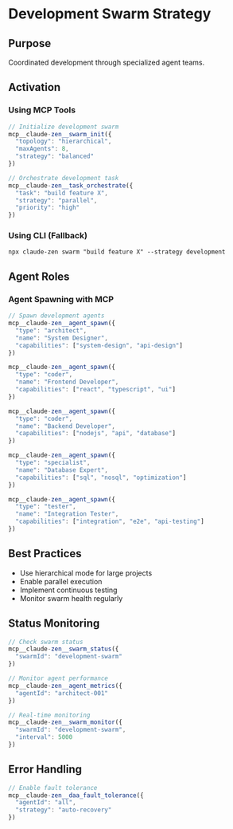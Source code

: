 # Development Swarm Strategy

## Purpose
Coordinated development through specialized agent teams.

## Activation

### Using MCP Tools
```javascript
// Initialize development swarm
mcp__claude-zen__swarm_init({
  "topology": "hierarchical",
  "maxAgents": 8,
  "strategy": "balanced"
})

// Orchestrate development task
mcp__claude-zen__task_orchestrate({
  "task": "build feature X",
  "strategy": "parallel",
  "priority": "high"
})
```

### Using CLI (Fallback)
`npx claude-zen swarm "build feature X" --strategy development`

## Agent Roles

### Agent Spawning with MCP
```javascript
// Spawn development agents
mcp__claude-zen__agent_spawn({
  "type": "architect",
  "name": "System Designer",
  "capabilities": ["system-design", "api-design"]
})

mcp__claude-zen__agent_spawn({
  "type": "coder",
  "name": "Frontend Developer",
  "capabilities": ["react", "typescript", "ui"]
})

mcp__claude-zen__agent_spawn({
  "type": "coder",
  "name": "Backend Developer",
  "capabilities": ["nodejs", "api", "database"]
})

mcp__claude-zen__agent_spawn({
  "type": "specialist",
  "name": "Database Expert",
  "capabilities": ["sql", "nosql", "optimization"]
})

mcp__claude-zen__agent_spawn({
  "type": "tester",
  "name": "Integration Tester",
  "capabilities": ["integration", "e2e", "api-testing"]
})
```

## Best Practices
- Use hierarchical mode for large projects
- Enable parallel execution
- Implement continuous testing
- Monitor swarm health regularly

## Status Monitoring
```javascript
// Check swarm status
mcp__claude-zen__swarm_status({
  "swarmId": "development-swarm"
})

// Monitor agent performance
mcp__claude-zen__agent_metrics({
  "agentId": "architect-001"
})

// Real-time monitoring
mcp__claude-zen__swarm_monitor({
  "swarmId": "development-swarm",
  "interval": 5000
})
```

## Error Handling
```javascript
// Enable fault tolerance
mcp__claude-zen__daa_fault_tolerance({
  "agentId": "all",
  "strategy": "auto-recovery"
})
```
